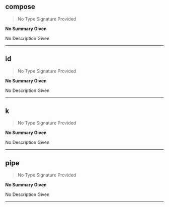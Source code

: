 
## compose

> No Type Signature Provided

__No Summary Given__



No Description Given

---

## id

> No Type Signature Provided

__No Summary Given__



No Description Given

---

## k

> No Type Signature Provided

__No Summary Given__



No Description Given

---

## pipe

> No Type Signature Provided

__No Summary Given__



No Description Given

---
